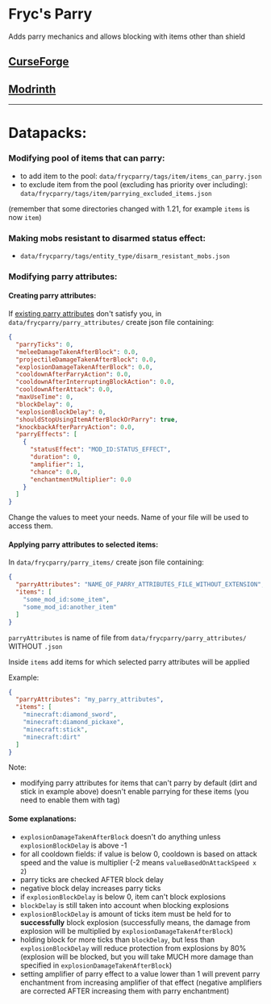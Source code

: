 # Fryc's Parry
Adds parry mechanics and allows blocking with items other than shield


## [CurseForge](https://www.curseforge.com/minecraft/mc-mods/sword-parry)
## [Modrinth](https://modrinth.com/mod/sword-parry)

------------------------------------------------------------------------------------------------------------

# Datapacks:

### Modifying pool of items that can parry:

- to add item to the pool: `data/frycparry/tags/item/items_can_parry.json`
- to exclude item from the pool (excluding has priority over including): `data/frycparry/tags/item/parrying_excluded_items.json`

(remember that some directories changed with 1.21, for example `items` is now `item`)

### Making mobs resistant to disarmed status effect:

- `data/frycparry/tags/entity_type/disarm_resistant_mobs.json`

### Modifying parry attributes:

#### Creating parry attributes:

If [existing parry attributes](https://github.com/Xires87/SwordParry/tree/master/src/main/resources/data/frycparry/parry_attributes) don't satisfy you, in `data/frycparry/parry_attributes/` create json file containing:
```json
{
  "parryTicks": 0,
  "meleeDamageTakenAfterBlock": 0.0,
  "projectileDamageTakenAfterBlock": 0.0,
  "explosionDamageTakenAfterBlock": 0.0,
  "cooldownAfterParryAction": 0.0,
  "cooldownAfterInterruptingBlockAction": 0.0,
  "cooldownAfterAttack": 0.0,
  "maxUseTime": 0,
  "blockDelay": 0,
  "explosionBlockDelay": 0,
  "shouldStopUsingItemAfterBlockOrParry": true,
  "knockbackAfterParryAction": 0.0,
  "parryEffects": [
    {
      "statusEffect": "MOD_ID:STATUS_EFFECT",
      "duration": 0,
      "amplifier": 1,
      "chance": 0.0,
      "enchantmentMultiplier": 0.0
    }
  ]
}
```
Change the values to meet your needs. Name of your file will be used to access them.


#### Applying parry attributes to selected items:

In `data/frycparry/parry_items/` create json file containing:
```json
{
  "parryAttributes": "NAME_OF_PARRY_ATTRIBUTES_FILE_WITHOUT_EXTENSION",
  "items": [
    "some_mod_id:some_item",
    "some_mod_id:another_item"
  ]
}
```
`parryAttributes` is name of file from `data/frycparry/parry_attributes/` WITHOUT `.json`

Inside `items` add items for which selected parry attributes will be applied

Example:
```json
{
  "parryAttributes": "my_parry_attributes",
  "items": [
    "minecraft:diamond_sword",
    "minecraft:diamond_pickaxe",
    "minecraft:stick",
    "minecraft:dirt"
  ]
}
```

Note:
- modifying parry attributes for items that can't parry by default (dirt and stick in example above) doesn't enable parrying for these items (you need to enable them with tag)


#### Some explanations:

- `explosionDamageTakenAfterBlock` doesn't do anything unless `explosionBlockDelay` is above -1
- for all cooldown fields: if value is below 0, cooldown is based on attack speed and the value is multiplier (-2 means `valueBasedOnAttackSpeed x 2`)
- parry ticks are checked AFTER block delay
- negative block delay increases parry ticks
- if `explosionBlockDelay` is below 0, item can't block explosions
- `blockDelay` is still taken into account when blocking explosions
- `explosionBlockDelay` is amount of ticks item must be held for to **successfully** block explosion (successfully means, the damage from explosion will be multiplied by `explosionDamageTakenAfterBlock`)
- holding block for more ticks than `blockDelay`, but less than `explosionBlockDelay` will reduce protection from explosions by 80% (explosion will be blocked, but you will take MUCH more damage than specified in `explosionDamageTakenAfterBlock`)
- setting amplifier of parry effect to a value lower than 1 will prevent parry enchantment from increasing amplifier of that effect (negative amplifiers are corrected AFTER increasing them with parry enchantment)
